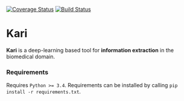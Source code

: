 [![Coverage Status](https://coveralls.io/repos/github/BaderLab/multi-task-learning-BNER-trigger-word/badge.svg?branch=master)](https://coveralls.io/github/BaderLab/multi-task-learning-BNER-trigger-word?branch=master)
[![Build Status](https://travis-ci.org/BaderLab/multi-task-learning-BNER-trigger-word.svg?branch=master)](https://travis-ci.org/BaderLab/multi-task-learning-BNER-trigger-word)

# Kari

**Kari** is a deep-learning based tool for **information extraction** in the biomedical domain.

### Requirements

Requires `Python >= 3.4`. Requirements can be installed by calling `pip install -r requirements.txt`.
